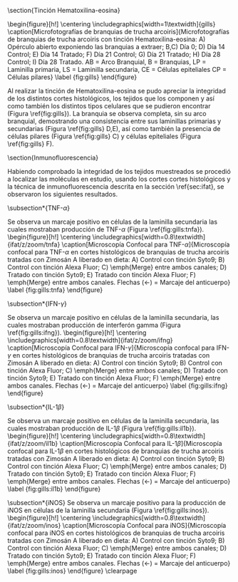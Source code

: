 
\section{Tinción Hematoxilina-eosina}

\begin{figure}[h!]
	\centering
\includegraphics[width=1\textwidth]{gills}
	\caption[Microfotografías de branquias de trucha arcoiris]{Microfotografías de branquias de trucha arcoiris con tinción Hematoxilina-eosina: A) Opérculo abierto exponiendo las branquias a extraer; B,C) Día 0; D) Día 14 Control; E) Día 14 Tratado; F) Día 21 Control; G) Día 21 Tratado; H) Día 28 Control; I) Día 28 Tratado. AB = Arco Branquial, B = Branquias, LP = Laminilla primaria, LS = Laminilla secundaria, CE = Células epiteliales CP = Células pilares}
	\label {fig:gills}
\end{figure}

Al realizar la tinción de Hematoxilina-eosina se pudo apreciar la integridad de los distintos cortes histológicos, los tejidos que los componen y así como también los distintos tipos celulares que se pudieron encontrar (Figura \ref{fig:gills}). La branquia se observa completa, sin su arco branquial, demostrando una consistencia entre sus laminillas primarias y secundarias (Figura \ref{fig:gills} D,E), así como también la presencia de células pilares (Figura \ref{fig:gills} C) y células epiteliales (Figura \ref{fig:gills} F).

\section{Inmunofluorescencia}

Habiendo comprobado la integridad de los tejidos muestreados se procedió a localizar las moléculas en estudio, usando los cortes cortes histológicos y la técnica de inmunofluorescencia descrita en la sección \ref{sec:ifat}, se observaron los siguientes resultados.

\subsection*{TNF-$\alpha$}

Se observa un marcaje positivo en células de la laminilla secundaria las cuales mostraban producción de TNF-$\alpha$ (Figura \ref{fig:gills:tnfa}).
\begin{figure}[h!]
	\centering
	\includegraphics[width=0.8\textwidth]{ifat/z/zoom/tnfa}
	\caption[Microscopía Confocal para TNF-$\alpha$]{Microscopía confocal para TNF-$\alpha$ en cortes histológicos de branquias de trucha arcoiris tratadas con Zimosán A liberado en dieta: A) Control con tinción Syto9; B) Control con tinción Alexa Fluor; C) \emph{Merge} entre ambos canales; D) Tratado con tinción Syto9; E) Tratado con tinción Alexa Fluor; F) \emph{Merge} entre ambos canales. Flechas ($\leftarrow$) = Marcaje del anticuerpo}
	\label {fig:gills:tnfa}
\end{figure}

\subsection*{IFN-$\gamma$}

Se observa un marcaje positivo en células de la laminilla secundaria, las cuales mostraban producción de interferón gamma (Figura \ref{fig:gills:ifng}).
\begin{figure}[h!]
	\centering
	\includegraphics[width=0.8\textwidth]{ifat/z/zoom/ifng}
	\caption[Microscopía Confocal para IFN-$\gamma$]{Microscopía confocal para IFN-$\gamma$ en cortes histológicos de branquias de trucha arcoiris tratadas con Zimosán A liberado en dieta:  A) Control con tinción Syto9; B) Control con tinción Alexa Fluor; C) \emph{Merge} entre ambos canales; D) Tratado con tinción Syto9; E) Tratado con tinción Alexa Fluor; F) \emph{Merge} entre ambos canales. Flechas ($\leftarrow$) = Marcaje del anticuerpo}
	\label {fig:gills:ifng}
\end{figure}

\subsection*{IL-1$\beta$}

Se observa un marcaje positivo en células de la laminilla secundaria, las cuales mostraban producción de IL-1$\beta$ (Figura \ref{fig:gills:il1b}).
\begin{figure}[h!]
	\centering
	\includegraphics[width=0.8\textwidth]{ifat/z/zoom/il1b}
	\caption[Microscopía Confocal para IL-1$\beta$]{Microscopía confocal para IL-1$\beta$ en cortes histológicos de branquias de trucha arcoiris tratadas con Zimosán A liberado en dieta:  A) Control con tinción Syto9; B) Control con tinción Alexa Fluor; C) \emph{Merge} entre ambos canales; D) Tratado con tinción Syto9; E) Tratado con tinción Alexa Fluor; F) \emph{Merge} entre ambos canales. Flechas ($\leftarrow$) = Marcaje del anticuerpo}
	\label {fig:gills:il1b}
\end{figure}

\subsection*{iNOS}
Se observa un marcaje positivo para la producción de iNOS en células de la laminilla secundaria (Figura \ref{fig:gills:inos}).
\begin{figure}[h!]
	\centering
	\includegraphics[width=0.8\textwidth]{ifat/z/zoom/inos}
	\caption[Microscopía Confocal para iNOS]{Microscopía confocal para iNOS en cortes histológicos de branquias de trucha arcoiris tratadas con Zimosán A liberado en dieta:  A) Control con tinción Syto9; B) Control con tinción Alexa Fluor; C) \emph{Merge} entre ambos canales; D) Tratado con tinción Syto9; E) Tratado con tinción Alexa Fluor; F) \emph{Merge} entre ambos canales. Flechas ($\leftarrow$) = Marcaje del anticuerpo}
	\label {fig:gills:inos}
\end{figure}
\clearpage
